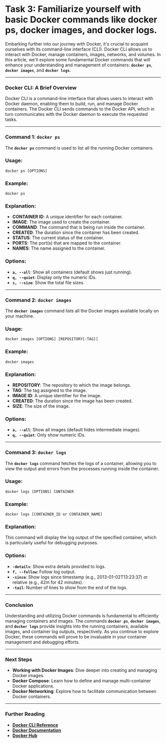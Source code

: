# Task 3: Familiarize yourself with basic Docker commands like docker ps, docker images, and docker logs.

Embarking further into our journey with Docker, it's crucial to acquaint ourselves with its command-line interface (CLI). Docker CLI allows us to interact with Docker, manage containers, images, networks, and volumes. In this article, we'll explore some fundamental Docker commands that will enhance your understanding and management of containers: **`docker ps`**, **`docker images`**, and **`docker logs`**.

---

### Docker CLI: A Brief Overview

Docker CLI is a command-line interface that allows users to interact with Docker daemon, enabling them to build, run, and manage Docker containers. The Docker CLI sends commands to the Docker API, which in turn communicates with the Docker daemon to execute the requested tasks.

---

### Command 1: **`docker ps`**

The **`docker ps`** command is used to list all the running Docker containers.

### **Usage:**

```
docker ps [OPTIONS]
```

### **Example:**

```
docker ps
```

### **Explanation:**

- **CONTAINER ID**: A unique identifier for each container.
- **IMAGE**: The image used to create the container.
- **COMMAND**: The command that is being run inside the container.
- **CREATED**: The duration since the container has been created.
- **STATUS**: The current status of the container.
- **PORTS**: The port(s) that are mapped to the container.
- **NAMES**: The name assigned to the container.

### **Options:**

- **`a, --all`**: Show all containers (default shows just running).
- **`q, --quiet`**: Display only the numeric IDs.
- **`s, --size`**: Show the total file sizes.

---

### Command 2: **`docker images`**

The **`docker images`** command lists all the Docker images available locally on your machine.

### **Usage:**

```
docker images [OPTIONS] [REPOSITORY[:TAG]]
```

### **Example:**

```
docker images
```

### **Explanation:**

- **REPOSITORY**: The repository to which the image belongs.
- **TAG**: The tag assigned to the image.
- **IMAGE ID**: A unique identifier for the image.
- **CREATED**: The duration since the image has been created.
- **SIZE**: The size of the image.

### **Options:**

- **`a, --all`**: Show all images (default hides intermediate images).
- **`q, --quiet`**: Only show numeric IDs.

---

### Command 3: **`docker logs`**

The **`docker logs`** command fetches the logs of a container, allowing you to view the output and errors from the processes running inside the container.

### **Usage:**

```
docker logs [OPTIONS] CONTAINER
```

### **Example:**

```
docker logs [CONTAINER_ID or CONTAINER_NAME]
```

### **Explanation:**

This command will display the log output of the specified container, which is particularly useful for debugging purposes.

### **Options:**

- **`-details`**: Show extra details provided to logs.
- **`f, --follow`**: Follow log output.
- **`-since`**: Show logs since timestamp (e.g., 2013-01-02T13:23:37) or relative (e.g., 42m for 42 minutes).
- **`-tail`**: Number of lines to show from the end of the logs.

---

### Conclusion

Understanding and utilizing Docker commands is fundamental to efficiently managing containers and images. The commands **`docker ps`**, **`docker images`**, and **`docker logs`** provide insights into the running containers, available images, and container log outputs, respectively. As you continue to explore Docker, these commands will prove to be invaluable in your container management and debugging efforts.

---

### Next Steps

- **Working with Docker Images**: Dive deeper into creating and managing Docker images.
- **Docker Compose**: Learn how to define and manage multi-container Docker applications.
- **Docker Networking**: Explore how to facilitate communication between Docker containers.

---

### Further Reading

- **[Docker CLI Reference](https://docs.docker.com/engine/reference/commandline/cli/)**
- **[Docker Documentation](https://docs.docker.com/)**
- **[Docker Hub](https://hub.docker.com/)**